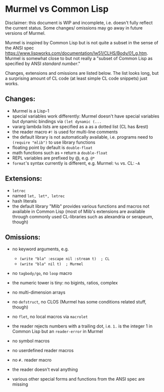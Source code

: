 # Murmel vs Common Lisp

Disclaimer: this document is WIP and incomplete, i.e. doesn't fully reflect the current status.
Some changes/ omissions may go away in future versions of Murmel.


Murmel is inspired by Common Lisp but is not quite a subset in the sense of the ANSI spec https://www.lispworks.com/documentation/lw51/CLHS/Body/01_g.htm.
Murmel is somewhat close to but not really a "subset of Common Lisp as specified by ANSI _standard number_."

Changes, extensions and omissions are listed below.
The list looks long, but a surprising amount of CL code (at least simple CL code snippets) just works.


## Changes:

* Murmel is a Lisp-1
* special variables work differently: Murmel doesn't have special variables but dynamic bindings via `(let dynamic (...`
* vararg lambda lists are specified as a as a dotted list (CL has &rest)
* the reader macro `#!` is used for multi-line comments
* the default library is not automatically available, i.e. programs need to `(require "mlib")` to use library functions
* floating point by default is `double-float`
* math functions such as `+` return a `double-float`
* REPL variables are prefixed by @, e.g. `@*`
* `format`'s syntax currently is different, e.g. Murmel: `%s` vs. CL: `~A`


## Extensions:

* `letrec`
* named `let, let*, letrec`
* hash literals
* the default library "Mlib" provides various functions and macros not available in Common Lisp
  (most of Mlib's extensions are available through commonly used CL-libraries such as alexandria or serapeum, though)


## Omissions:

* no keyword arguments, e.g.

    - `(write "bla" :escape nil :stream t)  ; CL`
    - `(write "bla" nil t)  ; Murmel`

* no `tagbody/go`, no `loop` macro
* the numeric tower is tiny: no bigints, ratios, complex
* no multi-dimension arrays
* no `defstruct`, no CLOS (Murmel has some conditions related stuff, though)
* no `flet`, no local macros via `macrolet`
* the reader rejects numbers with a trailing dot, i.e. `1.` is the integer 1 in Common Lisp but an `reader-error` in Murmel
* no symbol macros
* no userdefined reader macros
* no `#.` reader macro
* the reader doesn't eval anything
* various other special forms and functions from the ANSI spec are missing
